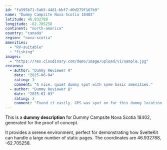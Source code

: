 ```yaml
---
id: "fa595b71-5ab5-44d1-bbf7-d0d279f167b9"
name: "Dummy Campsite Nova Scotia 18402"
latitude: 46.932788
longitude: -62.705258
continent: "north-america"
country: "canada"
region: "nova-scotia"
amenities:
  - "RV-suitable"
  - "fishing"
images:
  - "https://res.cloudinary.com/demo/image/upload/v1/sample.jpg"
reviews:
  - author: "Dummy Reviewer A"
    date: "2025-06-04"
    rating: 3
    comment: "A nice, quiet dummy spot with some basic amenities."
  - author: "Dummy Reviewer B"
    date: "2025-01-03"
    rating: 3
    comment: "Found it easily. GPS was spot on for this dummy location."
---
```


This is a **dummy description** for Dummy Campsite Nova Scotia 18402, generated for the proof of concept.

It provides a serene environment, perfect for demonstrating how SvelteKit can handle a large number of static pages. The coordinates are 46.932788, -62.705258.
